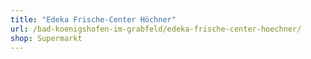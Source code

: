 ```yaml
---
title: "Edeka Frische-Center Höchner"
url: /bad-koenigshofen-im-grabfeld/edeka-frische-center-hoechner/
shop: Supermarkt
---
```

